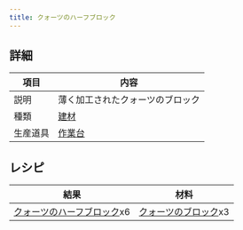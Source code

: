 ```yaml
---
title: クォーツのハーフブロック
---
```

## 詳細

|項目|内容|
|---|---|
|説明|薄く加工されたクォーツのブロック|
|種類|[建材](建材)|
|生産道具|[作業台](作業台)|

## レシピ

|結果|材料|
|---|---|
|[クォーツのハーフブロック](クォーツのハーフブロック)x6|[クォーツのブロック](クォーツのブロック)x3|

